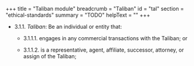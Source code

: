 +++
title = "Taliban module"
breadcrumb = "Taliban"
id = "tal"
section = "ethical-standards"
summary = "TODO"
helpText = ""
+++

- 3.1.1. *Taliban*: Be an individual or entity that:

  - 3.1.1.1.  engages in any commercial transactions with the Taliban; or

  - 3.1.1.2.  is a representative, agent, affiliate, successor, attorney, or assign of the Taliban;
